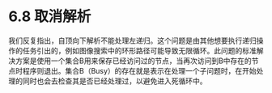 # 6.8 取消解析

我们反复指出，自顶向下解析不能处理左递归。这个问题是由其他想要执行递归操作的任务引出的，例如图像搜索中的环形路径可能导致无限循环。此问题的标准解决方案是使用一个集合B用来保存已经访问过的节点，当再次访问到B中存在的节点时程序则退出。集合B（Busy）的存在就是表示在处理一个子问题时，在开始处理的同时也会去检查其是否已经处理过，以避免进入死循环中。